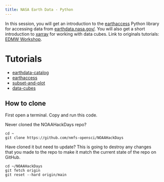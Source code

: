 ```yaml
---
title: NASA Earth Data - Python
---
```


In this session, you will get an introduction to the [earthaccess](https://earthaccess.readthedocs.io/en/latest/) Python library for accessing data from [earthdata.nasa.gov/](https://www.earthdata.nasa.gov/). You will also get a short introduction to [xarray](https://docs.xarray.dev/en/stable/) for working with data cubes. Link to originals tutorials: [EDMW Workshop](https://nmfs-opensci.github.io/EDMW-EarthData-Workshop-2024/).

# Tutorials

* [earthdata-catalog](0-earthdata-catalog.html)
* [earthaccess](1-earthaccess.html)
* [subset-and-plot](2-subset-and-plot.html)
* [data-cubes](4-data-cubes.html)

## How to clone

First open a terminal. Copy and run this code.

Never cloned the NOAAHackDays repo?
```
cd ~
git clone https://github.com/nmfs-opensci/NOAAHackDays
```

Have cloned it but need to update? This is going to destroy any changes that you made to the repo to make it match the current state of the repo on GitHub.

```  
cd ~/NOAAHackDays
git fetch origin
git reset --hard origin/main
```


